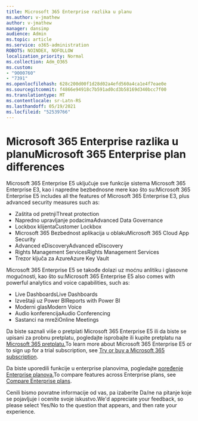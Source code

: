 ```yaml
---
title: Microsoft 365 Enterprise razlika u planu
ms.author: v-jmathew
author: v-jmathew
manager: dansimp
audience: Admin
ms.topic: article
ms.service: o365-administration
ROBOTS: NOINDEX, NOFOLLOW
localization_priority: Normal
ms.collection: Adm_O365
ms.custom:
- "9000760"
- "7391"
ms.openlocfilehash: 628c200d00f1d28d02a4efd560a4ca1e4f7eae0e
ms.sourcegitcommit: f4866e94918c7b591ad0cd3b58169d340bcc7f00
ms.translationtype: MT
ms.contentlocale: sr-Latn-RS
ms.lasthandoff: 05/19/2021
ms.locfileid: "52539766"
---
```

# <a name="microsoft-365-enterprise-plan-differences"></a><span data-ttu-id="c4fd8-102">Microsoft 365 Enterprise razlika u planu</span><span class="sxs-lookup"><span data-stu-id="c4fd8-102">Microsoft 365 Enterprise plan differences</span></span>

<span data-ttu-id="c4fd8-103">Microsoft 365 Enterprise E5 uključuje sve funkcije sistema Microsoft 365 Enterprise E3, kao i napredne bezbednosne mere kao što su:</span><span class="sxs-lookup"><span data-stu-id="c4fd8-103">Microsoft 365 Enterprise E5 includes all the features of Microsoft 365 Enterprise E3, plus advanced security measures such as:</span></span>

- <span data-ttu-id="c4fd8-104">Zaštita od pretnji</span><span class="sxs-lookup"><span data-stu-id="c4fd8-104">Threat protection</span></span>
- <span data-ttu-id="c4fd8-105">Napredno upravljanje podacima</span><span class="sxs-lookup"><span data-stu-id="c4fd8-105">Advanced Data Governance</span></span>
- <span data-ttu-id="c4fd8-106">Lockbox klijenta</span><span class="sxs-lookup"><span data-stu-id="c4fd8-106">Customer Lockbox</span></span>
- <span data-ttu-id="c4fd8-107">Microsoft 365 Bezbednost aplikacija u oblaku</span><span class="sxs-lookup"><span data-stu-id="c4fd8-107">Microsoft 365 Cloud App Security</span></span>
- <span data-ttu-id="c4fd8-108">Advanced eDiscovery</span><span class="sxs-lookup"><span data-stu-id="c4fd8-108">Advanced eDiscovery</span></span>
- <span data-ttu-id="c4fd8-109">Rights Management Services</span><span class="sxs-lookup"><span data-stu-id="c4fd8-109">Rights Management Services</span></span>
- <span data-ttu-id="c4fd8-110">Trezor ključa za Azure</span><span class="sxs-lookup"><span data-stu-id="c4fd8-110">Azure Key Vault</span></span>

<span data-ttu-id="c4fd8-111">Microsoft 365 Enterprise E5 se takođe dolazi uz moćnu anlitiku i glasovne mogućnosti, kao što su:</span><span class="sxs-lookup"><span data-stu-id="c4fd8-111">Microsoft 365 Enterprise E5 also comes with powerful analytics and voice capabilities, such as:</span></span>

- <span data-ttu-id="c4fd8-112">Live Dashboards</span><span class="sxs-lookup"><span data-stu-id="c4fd8-112">Live Dashboards</span></span>
- <span data-ttu-id="c4fd8-113">Izveštaji uz Power BI</span><span class="sxs-lookup"><span data-stu-id="c4fd8-113">Reports with Power BI</span></span>
- <span data-ttu-id="c4fd8-114">Moderni glas</span><span class="sxs-lookup"><span data-stu-id="c4fd8-114">Modern Voice</span></span>
- <span data-ttu-id="c4fd8-115">Audio konferencija</span><span class="sxs-lookup"><span data-stu-id="c4fd8-115">Audio Conferencing</span></span>
- <span data-ttu-id="c4fd8-116">Sastanci na mreži</span><span class="sxs-lookup"><span data-stu-id="c4fd8-116">Online Meetings</span></span>

<span data-ttu-id="c4fd8-117">Da biste saznali više o pretplati Microsoft 365 Enterprise E5 ili da biste se upisani za probnu pretplatu, pogledajte isprobajte ili kupite pretplatu na [Microsoft 365 pretplatu.](https://go.microsoft.com/fwlink/?linkid=2099673)</span><span class="sxs-lookup"><span data-stu-id="c4fd8-117">To learn more about Microsoft 365 Enterprise E5 or to sign up for a trial subscription, see [Try or buy a Microsoft 365 subscription](https://go.microsoft.com/fwlink/?linkid=2099673).</span></span>

<span data-ttu-id="c4fd8-118">Da biste uporedili funkcije u enterprise planovima, pogledajte [poređenje Enterprise planova.](https://go.microsoft.com/fwlink/?linkid=2097200)</span><span class="sxs-lookup"><span data-stu-id="c4fd8-118">To compare features across Enterprise plans, see [Compare Enterprise plans](https://go.microsoft.com/fwlink/?linkid=2097200).</span></span>

<span data-ttu-id="c4fd8-119">Cenili bismo povratne informacije od vas, pa izaberite Da/ne na pitanje koje se pojavljuje i ocenite svoje iskustvo.</span><span class="sxs-lookup"><span data-stu-id="c4fd8-119">We'd appreciate your feedback, so please select Yes/No to the question that appears, and then rate your experience.</span></span>
